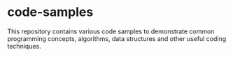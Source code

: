 # code-samples

This repository contains various code samples to demonstrate common programming concepts, algorithms, data structures and other useful coding techniques.
